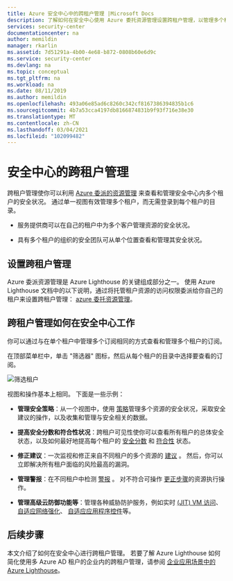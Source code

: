 ```yaml
---
title: Azure 安全中心中的跨租户管理 |Microsoft Docs
description: 了解如何在安全中心使用 Azure 委托资源管理设置跨租户管理，以管理多个租户的安全状况。
services: security-center
documentationcenter: na
author: memildin
manager: rkarlin
ms.assetid: 7d51291a-4b00-4e68-b872-0808b60e6d9c
ms.service: security-center
ms.devlang: na
ms.topic: conceptual
ms.tgt_pltfrm: na
ms.workload: na
ms.date: 08/11/2019
ms.author: memildin
ms.openlocfilehash: 493a06e85ad6c8260c342cf8167386394835b1c6
ms.sourcegitcommit: 4b7a53cca4197db8166874831b9f93f716e38e30
ms.translationtype: MT
ms.contentlocale: zh-CN
ms.lasthandoff: 03/04/2021
ms.locfileid: "102099482"
---
```

# <a name="cross-tenant-management-in-security-center"></a>安全中心的跨租户管理

跨租户管理使你可以利用 [Azure 委派的资源管理](../lighthouse/concepts/azure-delegated-resource-management.md) 来查看和管理安全中心内多个租户的安全状况。 通过单一视图有效管理多个租户，而无需登录到每个租户的目录。

- 服务提供商可以在自己的租户中为多个客户管理资源的安全状况。

- 具有多个租户的组织的安全团队可从单个位置查看和管理其安全状况。

## <a name="set-up-cross-tenant-management"></a>设置跨租户管理

Azure 委派资源管理是 Azure Lighthouse 的关键组成部分之一。 使用 Azure Lighthouse 文档中的以下说明，通过将托管租户资源的访问权限委派给你自己的租户来设置跨租户管理： [azure 委托资源管理](../lighthouse/concepts/azure-delegated-resource-management.md)。


## <a name="how-does-cross-tenant-management-work-in-security-center"></a>跨租户管理如何在安全中心工作

你可以通过与在单个租户中管理多个订阅相同的方式查看和管理多个租户的订阅。

在顶部菜单栏中，单击 "筛选器" 图标，然后从每个租户的目录中选择要查看的订阅。

  ![筛选租户](./media/security-center-cross-tenant-management/cross-tenant-filter.png)

视图和操作基本上相同。 下面是一些示例：

- **管理安全策略**：从一个视图中，使用 [策略](tutorial-security-policy.md)管理多个资源的安全状况，采取安全建议的操作，以及收集和管理与安全相关的数据。
- **提高安全分数和符合性状况**：跨租户可见性使你可以查看所有租户的总体安全状态，以及如何最好地提高每个租户的 [安全分数](secure-score-security-controls.md) 和 [符合性](security-center-compliance-dashboard.md) 状态。
- **修正建议**：一次监视和修正来自不同租户的多个资源的 [建议](security-center-recommendations.md) 。 然后，你可以立即解决所有租户面临的风险最高的漏洞。
- **管理警报**：在不同租户中检测 [警报](security-center-alerts-overview.md) 。 对不符合可操作 [更正步骤](security-center-managing-and-responding-alerts.md)的资源执行操作。

- **管理高级云防御功能等**：管理各种威胁防护服务，例如实时 [ (JIT) VM 访问](security-center-just-in-time.md)、 [自适应网络强化](security-center-adaptive-network-hardening.md)、 [自适应应用程序控件](security-center-adaptive-application.md)等。
 
## <a name="next-steps"></a>后续步骤
本文介绍了如何在安全中心进行跨租户管理。 若要了解 Azure Lighthouse 如何简化使用多 Azure AD 租户的企业内的跨租户管理，请参阅 [企业应用场景中的 Azure Lighthouse](../lighthouse/concepts/enterprise.md)。